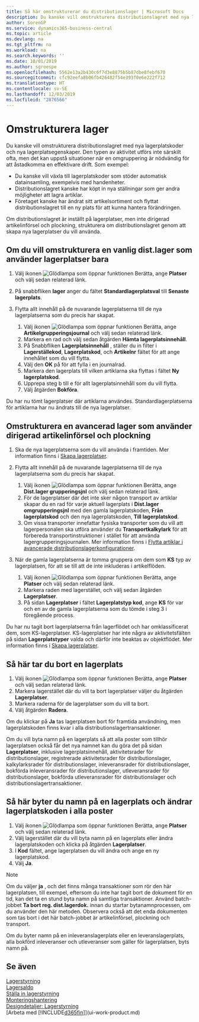 ```yaml
---
title: Så här omstrukturerar du distributionslager | Microsoft Docs
description: Du kanske vill omstrukturera distributionslagret med nya lagerplatskoder och nya lagerplatsegenskaper.
author: SorenGP
ms.service: dynamics365-business-central
ms.topic: article
ms.devlang: na
ms.tgt_pltfrm: na
ms.workload: na
ms.search.keywords: ''
ms.date: 10/01/2019
ms.author: sgroespe
ms.openlocfilehash: 5562e13a2b430c6f7d3e8875b5b87dbe8febf670
ms.sourcegitcommit: cfc92eefa8b06fb426482f54e393f0e6e222f712
ms.translationtype: HT
ms.contentlocale: sv-SE
ms.lasthandoff: 12/03/2019
ms.locfileid: "2876566"
---
```

# <a name="restructure-warehouses"></a>Omstrukturera lager
Du kanske vill omstrukturera distributionslagret med nya lagerplatskoder och nya lagerplatsegenskaper. Den typen av aktivitet utförs inte särskilt ofta, men det kan uppstå situationer när en omgruppering är nödvändig för att åstadkomma en effektivare drift. Som exempel:  

- Du kanske vill växla till lagerplatskoder som stöder automatisk datainsamling, exempelvis med handenheter.  
- Distributionslagret kanske har köpt in nya ställningar som ger andra möjligheter att lagra artiklar.  
- Företaget kanske har ändrat sitt artikelsortiment och flyttat distributionslagret till en ny plats för att kunna hantera förändringen.  

Om distributionslagret är inställt på lagerplatser, men inte dirigerad artikelinförsel och plockning, strukturera om distributionslagret genom att skapa nya lagerplatser du vill använda.  

## <a name="to-restructure-a-basic-warehouse-that-uses-bins-only"></a>Om du vill omstrukturera en vanlig dist.lager som använder lagerplatser bara  
1.  Välj ikonen ![Glödlampa som öppnar funktionen Berätta](media/ui-search/search_small.png "Berätta vad du vill göra"), ange **Platser** och välj sedan relaterad länk.  
2.  På snabbfliken **lager** anger du fältet **Standardlagerplatsval** till **Senaste lagerplats**.  
3.  Flytta allt innehåll på de nuvarande lagerplatserna till de nya lagerplatserna som du precis har skapat.  

    1.  Välj ikonen ![Glödlampa som öppnar funktionen Berätta](media/ui-search/search_small.png "Berätta vad du vill göra"), ange **Artikelgrupperingsjournal** och välj sedan relaterad länk.  
    2.  Markera en rad och välj sedan åtgärden **Hämta lagerplatsinnehåll**.  
    3.  På Snabbfliken **Lagerplatsinnehåll** , ställer du in filter i **Lagerställekod**, **Lagerplatskod**, och **Artikelnr** fältet för att ange innehållet som du vill flytta.  
    4.  Välj den **OK** på för att fylla i en journalrad.  
    5.  Markera den lagerplats till vilken artiklarna ska flyttas i fältet **Ny lagerplatskod**.  
    6.  Upprepa steg b till e för allt lagerplatsinnehåll som du vill flytta.  
    7.  Välj åtgärden **Bokföra**.  

Du har nu tömt lagerplatser där artiklarna användes. Standardlagerplatserna för artiklarna har nu ändrats till de nya lagerplatser.  

## <a name="to-restructure-an-advanced-warehouse-that-uses-directed-put-away-and-pick"></a>Omstrukturera en avancerad lager som använder dirigerad artikelinförsel och plockning  

1.  Ska de nya lagerplatserna som du vill använda i framtiden. Mer information finns i [Skapa lagerplatser](warehouse-how-to-create-individual-bins.md).  
2.  Flytta allt innehåll på de nuvarande lagerplatserna till de nya lagerplatserna som du precis har skapat.  

    1.  Välj ikonen ![Glödlampa som öppnar funktionen Berätta](media/ui-search/search_small.png "Berätta vad du vill göra"), ange **Dist.lager grupperingsjnl** och välj sedan relaterad länk.  
    2.  För de lagerplatser där det inte sker någon transport av artiklar skapar du en rad för varje aktuell lagerplats i **Dist.lager omgrupperingsjnl** med den gamla lagerplatskoden, **Från lagerplatskod** och den nya lagerplatskoden, **Till lagerplatskod**.  
    3.  Om vissa transporter innefattar fysiska transporter som du vill att lagerpersonalen ska utföra använder du **Transportkalkylark** för att förbereda transportinstruktioner i stället för att använda lagergrupperingsjournalen. Mer information finns i [Flytta artiklar i avancerade distributionslagerkonfigurationer](warehouse-how-to-move-items-in-advanced-warehousing.md).  

3.  När de gamla lagerplatserna är tomma gruppera om dem som **KS** typ av lagerplatsen, för att se till att de inte inkluderas i artikelflöden.  

    1.  Välj ikonen ![Glödlampa som öppnar funktionen Berätta](media/ui-search/search_small.png "Berätta vad du vill göra"), ange **Platser** och välj sedan relaterad länk.  
    2.  Markera raden med lagerstället, och välj sedan åtgärden **Lagerplatser**.  
    3.  På sidan **Lagerplatser** i fältet **Lagerplatstyp kod**, ange **KS** för var och en av de gamla lagerplatserna som du tömde i steg 3 i föregående process.  

Du har nu tagit bort lagerplatserna från lagerflödet och har omklassificerat dem, som KS-lagerplatser. KS-lagerplatser har inte några av aktivitetsfälten på sidan **Lagerplatstyper** valda och därför inte beaktas av objektflödet. Mer information finns i [Skapa lagerplatser](warehouse-how-to-set-up-bin-types.md).  

## <a name="to-delete-a-bin"></a>Så här tar du bort en lagerplats  

1.  Välj ikonen ![Glödlampa som öppnar funktionen Berätta](media/ui-search/search_small.png "Berätta vad du vill göra"), ange **Platser** och välj sedan relaterad länk.  
2.  Markera lagerstället där du vill ta bort lagerplatser väljer du åtgärden **Lagerplatser**.  
3.  Markera raderna för de lagerplatser som du vill ta bort.  
4.  Välj åtgärden **Radera**.  

Om du klickar på **Ja** tas lagerplatsen bort för framtida användning, men lagerplatskoden finns kvar i alla distributionslagertransaktioner.  

Om du vill byta namn på en lagerplats så att alla poster som tillhör lagerplatsen också får det nya namnet kan du göra det på sidan **Lagerplatser**, inklusive lagerplatsinnehåll, aktivitetsrader för distributionslager, registrerade aktivitetsrader för distributionslager, kalkylarksrader för distributionslager, inleveransrader för distributionslager, bokförda inleveransrader för distributionslager, utleveransrader för distributionslager, bokförda utleveransrader för distributionslager och distributionslagertransaktioner.  

## <a name="to-rename-a-bin-and-change-the-bin-code-in-all-records"></a>Så här byter du namn på en lagerplats och ändrar lagerplatskoden i alla poster  

1.  Välj ikonen ![Glödlampa som öppnar funktionen Berätta](media/ui-search/search_small.png "Berätta vad du vill göra"), ange **Platser** och välj sedan relaterad länk.  
2.  Välj lagerstället där du vill byta namn på en lagerplats eller ändra lagerplatskoden och klicka på åtgärden **Lagerplatser**.  
3.  I **Kod** fältet, ange lagerplatsen du vill ändra och ange en ny lagerplatskod.  
4.  Välj **Ja**.  

> [!NOTE]  
>  Om du väljer **ja** , och det finns många transaktioner som rör den här lagerplatsen, till exempel, eftersom du inte har tagit bort de dokument för en tid, kan det ta en stund byta namn på samtliga transaktioner. Använd batch-jobbet **Ta bort reg. dist.lagerdok.** innan du startar bytanamnprocessen, om du använder den här metoden. Observera också att det enda dokumenten som tas bort i det här batch-jobbet är artikelinförsel, plockning och transport.  
>   
>  Om du byter namn på en inleveranslagerplats eller en leveranslagerplats, alla bokförd inleveranser och utleveranser som gäller för lagerplatsen, byts namn på.  

## <a name="see-also"></a>Se även  
[Lagerstyrning](warehouse-manage-warehouse.md)  
[Lagersaldo](inventory-manage-inventory.md)  
[Ställa in lagerstyrning](warehouse-setup-warehouse.md)     
[Monteringshantering](assembly-assemble-items.md)    
[Designdetaljer: Lagerstyrning](design-details-warehouse-management.md)  
[Arbeta med [!INCLUDE[d365fin](includes/d365fin_md.md)]](ui-work-product.md)
